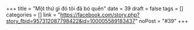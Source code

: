 ﻿+++
title = "Một thứ gì đó tôi đã bỏ quên"
date = 39
draft = false
tags = []
categories = []
link = "https://facebook.com/story.php?story_fbid=957312087798422&id=100005589183437"
noPost = "#39"
+++
